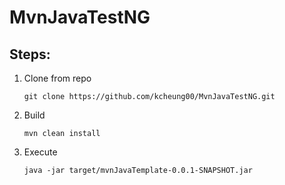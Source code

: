# MvnJavaTestNG

## Steps:
1. Clone from repo
   ```
   git clone https://github.com/kcheung00/MvnJavaTestNG.git
   ```
2. Build 
   ```
   mvn clean install
   ```
3. Execute
   ```
   java -jar target/mvnJavaTemplate-0.0.1-SNAPSHOT.jar 
   ```

